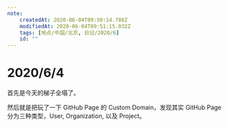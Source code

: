```yaml
---
note:
    createdAt: 2020-06-04T09:50:14.786Z
    modifiedAt: 2020-06-04T09:51:15.032Z
    tags: [地点/中国/北京, 日记/2020/6]
    id: ""
---
```

# 2020/6/4

首先是今天的梯子全塌了。  

然后就是把玩了一下 GitHub Page 的 Custom Domain，发现其实 GitHub Page 分为三种类型，User, Organization, 以及 Project。  
